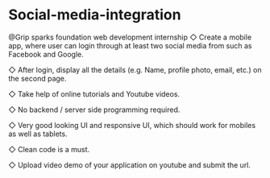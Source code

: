 # Social-media-integration
@Grip sparks foundation web development internship
◇ Create a mobile app, where user can login through at least two social media from such as Facebook and Google.

◇ After login, display all the details (e.g. Name, profile photo, email, etc.) on the second page.

◇ Take help of online tutorials and Youtube videos.

◇ No backend / server side programming required.

◇ Very good looking UI and responsive UI, which should work for mobiles as well as tablets.

◇ Clean code is a must.

◇ Upload video demo of your application on youtube and submit the url.
